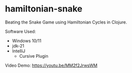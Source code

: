 # hamiltonian-snake

Beating the Snake Game using Hamiltonian Cycles in Clojure.

Software Used: 
- Windows 10/11
- jdk-21
- IntelliJ
  - Cursive Plugin

Video Demo: https://youtu.be/MM2f2JrwsWM
